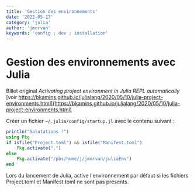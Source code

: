 ```yaml
---
title: 'Gestion des environnements'
date: '2022-05-17'
category: 'julia'
author: 'jmorvan'
keywords: 'config ; dev ; installation'
--- 
```


# Gestion des environnements avec Julia
 
Billet original _Activating project environment in Julia REPL automatically_ [voir https://bkamins.github.io/julialang/2020/05/10/julia-project-environments.html](https://bkamins.github.io/julialang/2020/05/10/julia-project-environments.html)

Créer un fichier `~/.julia/config/startup.jl` avec le contenu suivant :

```julia
println("Salutations !")
using Pkg
if isfile("Project.toml") && isfile("Manifest.toml")
    Pkg.activate(".")
else
    Pkg.activate("/pbs/home/j/jmorvan/juliaEnv")
end
```
Lors du lancement de Julia, active l'environnement par défaut si les fichiers Project.toml et Manifest.toml ne sont pas présents.
